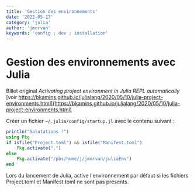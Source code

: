 ```yaml
---
title: 'Gestion des environnements'
date: '2022-05-17'
category: 'julia'
author: 'jmorvan'
keywords: 'config ; dev ; installation'
--- 
```


# Gestion des environnements avec Julia
 
Billet original _Activating project environment in Julia REPL automatically_ [voir https://bkamins.github.io/julialang/2020/05/10/julia-project-environments.html](https://bkamins.github.io/julialang/2020/05/10/julia-project-environments.html)

Créer un fichier `~/.julia/config/startup.jl` avec le contenu suivant :

```julia
println("Salutations !")
using Pkg
if isfile("Project.toml") && isfile("Manifest.toml")
    Pkg.activate(".")
else
    Pkg.activate("/pbs/home/j/jmorvan/juliaEnv")
end
```
Lors du lancement de Julia, active l'environnement par défaut si les fichiers Project.toml et Manifest.toml ne sont pas présents.
